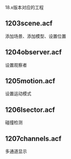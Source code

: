 18.x版本对应的工程

## 1203scene.acf

添加场景、添加模型、设置位置

## 1204observer.acf

设置观察者

## 1205motion.acf

设置运动模式

## 1206Isector.acf

碰撞检测

## 1207channels.acf

多通道显示
